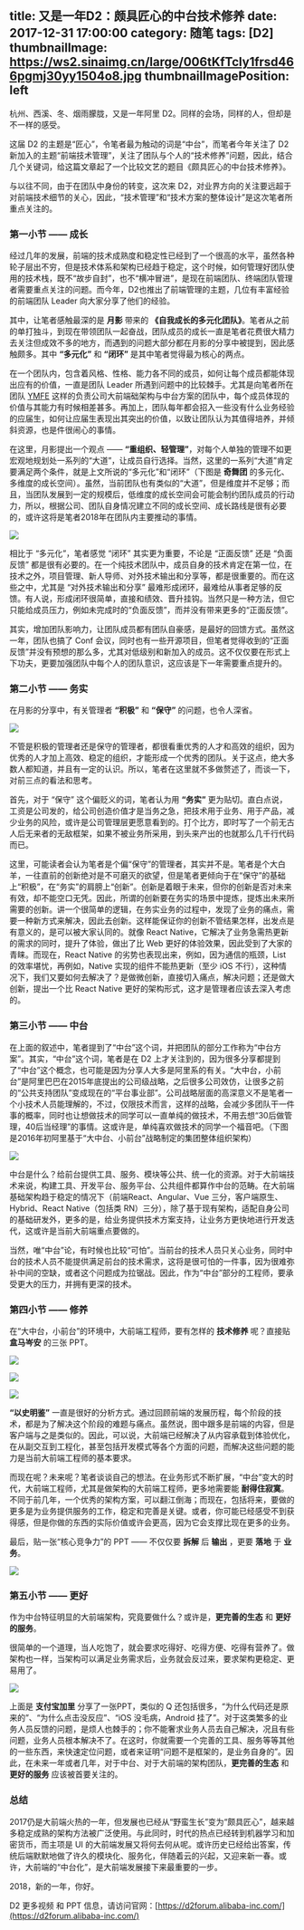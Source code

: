 title: 又是一年D2：颇具匠心的中台技术修养
date: 2017-12-31 17:00:00
category: 随笔
tags: [D2]
thumbnailImage: https://ws2.sinaimg.cn/large/006tKfTcly1frsd466pgmj30yy1504o8.jpg
thumbnailImagePosition: left
---

杭州、西溪、冬、烟雨朦胧，又是一年阿里 D2。同样的会场，同样的人，但却是不一样的感受。<!-- more -->

这届 D2 的主题是“匠心”，令笔者最为触动的词是“中台”，而笔者今年关注了 D2 新加入的主题“前端技术管理”，关注了团队与个人的“技术修养”问题，因此，结合几个关键词，给这篇文章起了一个比较文艺的题目《颇具匠心的中台技术修养》。


与以往不同，由于在团队中身份的转变，这次来 D2，对业界方向的关注要远超于对前端技术细节的关心，因此，“技术管理”和“技术方案的整体设计”是这次笔者所重点关注的。

### 第一小节 —— 成长

经过几年的发展，前端的技术成熟度和稳定性已经到了一个很高的水平，虽然各种轮子层出不穷，但是技术体系和架构已经趋于稳定，这个时候，如何管理好团队使用的技术栈，既不“故步自封”，也不“横冲冒进”，是现在前端团队、终端团队管理者需要重点关注的问题。而今年，D2也推出了前端管理的主题，几位有丰富经验的前端团队 Leader 向大家分享了他们的经验。

其中，让笔者感触最深的是 **月影** 带来的 **《自我成长的多元化团队》**。笔者从之前的单打独斗，到现在带领团队一起奋战，团队成员的成长一直是笔者花费很大精力去关注但成效不多的地方，而遇到的问题大部分都在月影的分享中被提到，因此感触颇多。其中 **“多元化”** 和 **“闭环”** 是其中笔者觉得最为核心的两点。

在一个团队内，包含着风格、性格、能力各不同的成员，如何让每个成员都能体现出应有的价值，一直是团队 Leader 所遇到问题中的比较棘手。尤其是向笔者所在团队 [YMFE](https://ymfe.org) 这样的负责公司大前端础架构与中台方案的团队中，每个成员体现的价值与其能力有时候相差甚多。再加上，团队每年都会招入一些没有什么业务经验的应届生，如何让应届生表现出其突出的价值，以致让团队认为其值得培养，并倾斜资源，也是件很闹心的事情。

在这里，月影提出一个观点 —— **“重组织、轻管理”**，对每个人单独的管理不如更宏观地规划处一系列的“大道”，让成员自行选择。当然，这里的一系列“大道”肯定要满足两个条件，就是上文所说的“多元化”和“闭环”（下图是 **奇舞团** 的多元化、多维度的成长空间）。虽然，当前团队也有类似的“大道”，但是维度并不足够；而且，当团队发展到一定的规模后，低维度的成长空间会可能会制约团队成员的行动力，所以，根据公司、团队自身情况建立不同的成长空间、成长路线是很有必要的，或许这将是笔者2018年在团队内主要推动的事情。

![](https://ws2.sinaimg.cn/large/006tKfTcly1fmnhttpnn4j319g0uyju3.jpg)

相比于 “多元化”，笔者感觉 “闭环” 其实更为重要，不论是 “正面反馈” 还是 “负面反馈” 都是很有必要的。在一个纯技术团队中，成员自身的技术肯定在第一位，在技术之外，项目管理、新人导师、对外技术输出和分享等，都是很重要的。而在这些之中，尤其是 “对外技术输出和分享” 最难形成闭环，最难给从事者足够的反馈。有人说，形成闭环很简单，直接和绩效、晋升挂钩。当然只是一种方法，但它只能给成员压力，例如未完成时的“负面反馈”，而并没有带来更多的“正面反馈”。

其实，增加团队影响力，让团队成员都有团队自豪感，是最好的回馈方式。虽然这一年，团队也搞了 Conf 会议，同时也有一些开源项目，但笔者觉得收到的“正面反馈”并没有预想的那么多，尤其对低级别和新加入的成员。这不仅仅要在形式上下功夫，更要加强团队中每个人的团队意识，这应该是下一年需要重点提升的。

### 第二小节 —— 务实

在月影的分享中，有关管理者 **“积极”** 和 **“保守”** 的问题，也令人深省。

![](https://ws1.sinaimg.cn/large/006tKfTcly1fmnhcizdegj31bg0ton2h.jpg)

不管是积极的管理者还是保守的管理者，都很看重优秀的人才和高效的组织，因为优秀的人才加上高效、稳定的组织，才能形成一个优秀的团队。关于这点，绝大多数人都知道，并且有一定的认识。所以，笔者在这里就不多做赘述了，而谈一下，对前三点的看法和思考。

首先，对于 “保守” 这个偏贬义的词，笔者认为用 **“务实”** 更为贴切。直白点说，工资是公司发的，给公司创造价值才是当务之急，把技术用于业务、用于产品，减少业务的风险，或许是公司管理层更愿意看到的。打个比方，即时写了一个前无古人后无来者的无敌框架，如果不被业务所采用，到头来产出的也就那么几千行代码而已。

这里，可能读者会认为笔者是个偏“保守”的管理者，其实并不是。笔者是个大白羊，一往直前的创新绝对是不可磨灭的欲望，但是笔者更倾向于在“保守”的基础上“积极”，在“务实”的肩膀上“创新”。创新是着眼于未来，但你的创新是否对未来有效，却不能空口无凭。因此，所谓的创新要在务实的场景中提炼，提炼出未来所需要的创新。讲一个很简单的逻辑，在务实业务的过程中，发现了业务的痛点，需要一种新方式来解决，因此去创新。这样能保证你的创新不管结果怎样，出发点是有意义的，是可以被大家认同的。就像 React Native，它解决了业务急需热更新的需求的同时，提升了体验，做出了比 Web 更好的体验效果，因此受到了大家的青睐。而现在，React Native 的劣势也表现出来，例如，因为通信的瓶颈，List 的效率堪忧，再例如，Native 实现的组件不能热更新（至少 iOS 不行），这种情况下，我们又要如何去解决了？是做微创新，直接切入痛点，解决问题；还是做大创新，提出一个比 React Native 更好的架构形式，这才是管理者应该去深入考虑的。

### 第三小节 —— 中台

在上面的叙述中，笔者提到了“中台”这个词，并把团队的部分工作称为“中台方案”。其实，“中台”这个词，笔者是在 D2 上才关注到的，因为很多分享都提到了“中台”这个概念，也可能是因为分享人大多是阿里系的有关。“大中台，小前台”是阿里巴巴在2015年底提出的公司级战略，之后很多公司效仿，让很多之前的“公共支持团队”变成现在的“平台事业部”。公司战略层面的高深意义不是笔者一个小技术人员能理解的，不过，仅限技术而言，这样的战略，会减少多团队干一件事的概率，同时也让想做技术的同学可以一直单纯的做技术，不用去想“30后做管理，40后当经理”的事情。这或许是，单纯喜欢做技术的同学一个福音吧。（下图是2016年初阿里基于“大中台、小前台”战略制定的集团整体组织架构）

![](https://ws4.sinaimg.cn/large/006tNc79ly1fmzy0kt0i0j30hs0apq3h.jpg)

中台是什么？给前台提供工具、服务、模块等公共、统一化的资源。对于大前端技术来说，构建工具、开发平台、服务平台、公共组件都算作中台的范畴。在大前端基础架构趋于稳定的情况下（前端React、Angular、Vue 三分，客户端原生、Hybrid、React Native（包括类 RN）三分），除了基于现有架构，适配自身公司的基础研发外，更多的是，给业务提供技术方案支持，让业务方更快地进行开发迭代，这或许是当前大前端重点要做的。

当然，唯“中台”论，有时候也比较“可怕”。当前台的技术人员只关心业务，同时中台的技术人员不能提供满足前台的技术需求，这将是很可怕的一件事，因为很难弥补中间的空缺，或者这个问题成为拉锯战。因此，作为“中台”部分的工程师，要承受更大的压力，并拥有更深的技术。

### 第四小节 —— 修养

在“大中台，小前台”的环境中，大前端工程师，要有怎样的 **技术修养** 呢？直接贴 **盒马岑安** 的三张 PPT。

![](https://ws4.sinaimg.cn/large/006tNc79ly1fn00go6qw3j31kw0vub2c.jpg)

![](https://ws3.sinaimg.cn/large/006tNc79ly1fn00haco76j31kw0w11l1.jpg)

![](https://ws2.sinaimg.cn/large/006tNc79ly1fn00hnmcdaj31kw0vg1l0.jpg)

**“以史明鉴”** 一直是很好的分析方式。通过回顾前端的发展历程，每个阶段的技术，都是为了解决这个阶段的难题与痛点。虽然说，图中跟多是前端的内容，但是客户端与之是类似的。因此，可以说，大前端已经解决了从内容承载到体验优化，在从副交互到工程化，甚至包括开发模式等各个方面的问题，而解决这些问题的能力是当前大前端工程师的基本要求。

而现在呢？未来呢？笔者谈谈自己的想法。在业务形式不断扩展，“中台”变大的时代，大前端工程师，尤其是做架构的大前端工程师，更多地需要能 **耐得住寂寞**。不同于前几年，一个优秀的架构方案，可以翻江倒海；而现在，包括将来，要做的更多是为业务提供服务的工作，稳定和完善是关键。或者，你可能已经感受不到获得感，但是你做的东西的实际价值或许会更高，因为它会支撑比现在更多的业务。

最后，贴一张“核心竞争力”的 PPT —— 不仅仅要 **拆解** 后 **输出** ，更要 **落地** 于 **业务**。

![](https://ws2.sinaimg.cn/large/006tNc79ly1fn011cfxwzj31kw0vwx6r.jpg)

### 第五小节 —— 更好

作为中台特征明显的大前端架构，究竟要做什么？或许是，**更完善的生态** 和 **更好的服务**。

很简单的一个道理，当人吃饱了，就会要求吃得好、吃得方便、吃得有营养了。做架构也一样，当架构可以满足业务需求后，业务就会反过来，要求架构更稳定、更易用了。

![](https://ws2.sinaimg.cn/large/006tNc79ly1fmzyufh1ruj31jg0vugwn.jpg)

上面是 **支付宝加里** 分享了一张PPT，类似的 Q 还包括很多，“为什么代码还是原来的”、“为什么点击没反应”、“iOS 没毛病，Android 挂了”。对于这类繁多的业务人员反馈的问题，是烦人也棘手的；你不能奢求业务人员去自己解决，况且有些问题，业务人员根本解决不了。在这时，你就需要一个完善的工具、服务等等其他的一些东西，来快速定位问题，或者来证明“问题不是框架的，是业务自身的”。因此，在未来一年或者几年，对于中台、对于大前端的架构团队，**更完善的生态** 和 **更好的服务** 应该被首要关注的。

### 总结

2017仍是大前端火热的一年，但发展也已经从“野蛮生长”变为“颇具匠心”，越来越多稳定成熟的架构方法被广泛使用。与此同时，时代的热点已经转到机器学习和加密货币，而主项是 UI 的大前端发展又将何去何从呢。或许历史已经给出答案，传统后端默默地做了许久的模块化、服务化，伴随着云的兴起，又迎来新一春。或许，大前端的“中台化”，是大前端发展接下来最重要的一步。


2018，新的一年，你好。

D2 更多视频 和 PPT 信息，请访问官网：[https://d2forum.alibaba-inc.com/](https://d2forum.alibaba-inc.com/)
